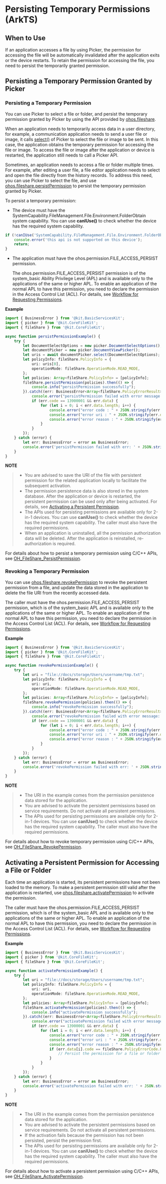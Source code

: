 # Persisting Temporary Permissions (ArkTS)

## When to Use

If an application accesses a file by using Picker, the permission for accessing the file will be automatically invalidated after the application exits or the device restarts. To retain the permission for accessing the file, you need to persist the temporarily granted permission.

## Persisting a Temporary Permission Granted by Picker

### Persisting a Temporary Permission
You can use Picker to select a file or folder, and persist the temporary permission granted by Picker by using the API provided by [ohos.fileshare](../reference/apis-core-file-kit/js-apis-fileShare.md).

When an application needs to temporarily access data in a user directory, for example, a communication application needs to send a user file or image, it calls [select()](../reference/apis-core-file-kit/js-apis-file-picker.md#select-3) of Picker to select the file or image to be sent. In this case, the application obtains the temporary permission for accessing the file or image. To access the file or image after the application or device is restarted, the application still needs to call a Picker API.

Sometimes, an application needs to access a file or folder multiple times. For example, after editing a user file, a file editor application needs to select and open the file directly from the history records. To address this need, you can use Picker to select the file, and use [ohos.fileshare.persistPermission](../reference/apis-core-file-kit/js-apis-fileShare.md#filesharepersistpermission11) to persist the temporary permission granted by Picker.

To persist a temporary permission: 
- The device must have the SystemCapability.FileManagement.File.Environment.FolderObtain system capability. You can use **canIUse()** to check whether the device has the required system capability.

```ts
if (!canIUse('SystemCapability.FileManagement.File.Environment.FolderObtain')) {
    console.error('this api is not supported on this device');
    return;
}
```

- The application must have the ohos.permission.FILE_ACCESS_PERSIST permission.
  
  The ohos.permission.FILE_ACCESS_PERSIST permission is of the system_basic Ability Privilege Level (APL) and is available only to the applications of the same or higher APL. To enable an application of the normal APL to have this permission, you need to declare the permission in the Access Control List (ACL). For details, see [Workflow for Requesting Permissions](../security/AccessToken/determine-application-mode.md).

**Example**

```ts
import { BusinessError } from '@kit.BasicServicesKit';
import { picker } from '@kit.CoreFileKit';
import { fileShare } from '@kit.CoreFileKit';

async function persistPermissionExample() {
    try {
        let DocumentSelectOptions = new picker.DocumentSelectOptions();
        let documentPicker = new picker.DocumentViewPicker();
        let uris = await documentPicker.select(DocumentSelectOptions);
        let policyInfo: fileShare.PolicyInfo = {
            uri: uris[0],
            operationMode: fileShare.OperationMode.READ_MODE,
        };
        let policies: Array<fileShare.PolicyInfo> = [policyInfo];
        fileShare.persistPermission(policies).then(() => {
            console.info("persistPermission successfully");
        }).catch((err: BusinessError<Array<fileShare.PolicyErrorResult>>) => {
            console.error("persistPermission failed with error message: " + err.message + ", error code: " + err.code);
            if (err.code == 13900001 && err.data) {
                for (let i = 0; i < err.data.length; i++) {
                    console.error("error code : " + JSON.stringify(err.data[i].code));
                    console.error("error uri : " + JSON.stringify(err.data[i].uri));
                    console.error("error reason : " + JSON.stringify(err.data[i].message));
                }
            }
        });
    } catch (error) {
        let err: BusinessError = error as BusinessError;
        console.error('persistPermission failed with err: ' + JSON.stringify(err));
    }
}
```
**NOTE**
> - You are advised to save the URI of the file with persistent permission for the related application locally to facilitate the subsequent activation.
> - The permission persistence data is also stored in the system database. After the application or device is restarted, the persistent permission can be used only after being activated. For details, see [Activating a Persistent Permission](#activating-a-persistent-permission-for-accessing-a-file-or-folder).
> - The APIs used for persisting permissions are available only for 2-in-1 devices. You can use **canIUse()** to check whether the device has the required system capability. The caller must also have the required permissions.
> - When an application is uninstalled, all the permission authorization data will be deleted. After the application is reinstalled, re-authorization is required.

For details about how to persist a temporary permission using C/C++ APIs, see [OH_FileShare_PersistPermission](native-fileshare-guidelines.md).

### Revoking a Temporary Permission
You can use [ohos.fileshare.revokePermission](../reference/apis-core-file-kit/js-apis-fileShare.md#filesharerevokepermission11) to revoke the persistent permission from a file, and update the data stored in the application to delete the file URI from the recently accessed data.

The caller must have the ohos.permission.FILE_ACCESS_PERSIST permission, which is of the system_basic APL and is available only to the applications of the same or higher APL. To enable an application of the normal APL to have this permission, you need to declare the permission in the Access Control List (ACL). For details, see [Workflow for Requesting Permissions](../security/AccessToken/determine-application-mode.md).

**Example**

```ts
import { BusinessError } from '@kit.BasicServicesKit';
import { picker } from '@kit.CoreFileKit';
import { fileShare } from '@kit.CoreFileKit';

async function revokePermissionExample() {
    try {
        let uri = "file://docs/storage/Users/username/tmp.txt";
        let policyInfo: fileShare.PolicyInfo = {
            uri: uri,
            operationMode: fileShare.OperationMode.READ_MODE,
        };
        let policies: Array<fileShare.PolicyInfo> = [policyInfo];
        fileShare.revokePermission(policies).then(() => {
            console.info("revokePermission successfully");
        }).catch((err: BusinessError<Array<fileShare.PolicyErrorResult>>) => {
            console.error("revokePermission failed with error message: " + err.message + ", error code: " + err.code);
            if (err.code == 13900001 && err.data) {
                for (let i = 0; i < err.data.length; i++) {
                    console.error("error code : " + JSON.stringify(err.data[i].code));
                    console.error("error uri : " + JSON.stringify(err.data[i].uri));
                    console.error("error reason : " + JSON.stringify(err.data[i].message));
                }
            }
        });
    } catch (error) {
        let err: BusinessError = error as BusinessError;
        console.error('revokePermission failed with err: ' + JSON.stringify(err));
    }
}
```
**NOTE**
> - The URI in the example comes from the permission persistence data stored for the application.
> - You are advised to activate the persistent permissions based on service requirements. Do not activate all persistent permissions.
> - The APIs used for persisting permissions are available only for 2-in-1 devices. You can use **canIUse()** to check whether the device has the required system capability. The caller must also have the required permissions.

For details about how to revoke temporary permission using C/C++ APIs, see [OH_FileShare_RevokePermission](native-fileshare-guidelines.md).

## Activating a Persistent Permission for Accessing a File or Folder

Each time an application is started, its persistent permissions have not been loaded to the memory. To make a persistent permission still valid after the application is restarted, use [ohos.fileshare.activatePermission](../reference/apis-core-file-kit/js-apis-fileShare.md#fileshareactivatepermission11) to activate the permission.

The caller must have the ohos.permission.FILE_ACCESS_PERSIST permission, which is of the system_basic APL and is available only to the applications of the same or higher APL. To enable an application of the normal APL to have this permission, you need to declare the permission in the Access Control List (ACL). For details, see [Workflow for Requesting Permissions](../security/AccessToken/determine-application-mode.md).

**Example**

```ts
import { BusinessError } from '@kit.BasicServicesKit';
import { picker } from '@kit.CoreFileKit';
import { fileShare } from '@kit.CoreFileKit';

async function activatePermissionExample() {
    try {
        let uri = "file://docs/storage/Users/username/tmp.txt";
        let policyInfo: fileShare.PolicyInfo = {
            uri: uri,
            operationMode: fileShare.OperationMode.READ_MODE,
        };
        let policies: Array<fileShare.PolicyInfo> = [policyInfo];
        fileShare.activatePermission(policies).then(() => {
            console.info("activatePermission successfully");
        }).catch((err: BusinessError<Array<fileShare.PolicyErrorResult>>) => {
            console.error("activatePermission failed with error message: " + err.message + ", error code: " + err.code);
            if (err.code == 13900001 && err.data) {
                for (let i = 0; i < err.data.length; i++) {
                    console.error("error code : " + JSON.stringify(err.data[i].code));
                    console.error("error uri : " + JSON.stringify(err.data[i].uri));
                    console.error("error reason : " + JSON.stringify(err.data[i].message));
                    if (err.data[i].code == fileShare.PolicyErrorCode.PERMISSION_NOT_PERSISTED) {
                        // Persist the permission for a file or folder and then activate it.
                    }
                }
            }
        });
    } catch (error) {
        let err: BusinessError = error as BusinessError;
        console.error('activatePermission failed with err: ' + JSON.stringify(err));
    }
}
```
**NOTE**
> - The URI in the example comes from the permission persistence data stored for the application.
> - You are advised to activate the persistent permissions based on service requirements. Do not activate all persistent permissions.
> - If the activation fails because the permission has not been persisted, persist the permission first.
> - The APIs used for persisting permissions are available only for 2-in-1 devices. You can use **canIUse()** to check whether the device has the required system capability. The caller must also have the required permissions.

For details about how to activate a persistent permission using C/C++ APIs, see [OH_FileShare_ActivatePermission](native-fileshare-guidelines.md).